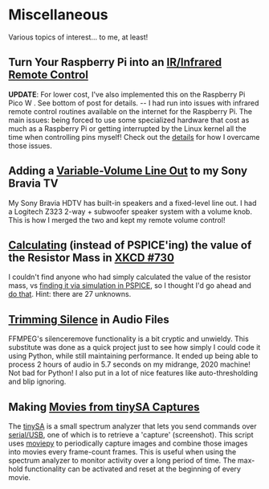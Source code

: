 # Miscellaneous
Various topics of interest... to me, at least!

## Turn Your Raspberry Pi into an [IR/Infrared Remote Control](./RaspberryPi_InfraredRemoteControl/)
**UPDATE**: For lower cost, I've also implemented this on the Raspberry Pi Pico W .  See bottom of post for details. -- I had run into issues with infrared remote control routines available on the internet for the Raspberry Pi.  The main issues:  being forced to use some specialized hardware that cost as much as a Raspberry Pi or getting interrupted by the Linux kernel all the time when controlling pins myself!  Check out the [details](./RaspberryPi_InfraredRemoteControl) for how I overcame those issues.

## Adding a [Variable-Volume Line Out](./Adding_Variable_Volume_LineOut_to_TV/) to my Sony Bravia TV
My Sony Bravia HDTV has built-in speakers and a fixed-level line out.  I had a Logitech Z323 2-way + subwoofer speaker system with a volume knob.  This is how I merged the two and kept my remote volume control!

## [Calculating](./Calculating_Resistor_Mass_XKCD_730/) (instead of PSPICE'ing) the value of the Resistor Mass in [XKCD #730](https://xkcd.com/730/)
I couldn't find anyone who had simply calculated the value of the resistor mass, vs [finding it via simulation in PSPICE](https://www.reddit.com/r/xkcd/comments/7wchnq/value_of_resistor_network_in_730/), so I thought I'd go ahead and [do that](./Calculating_Resistor_Mass_XKCD_730/).  Hint:  there are 27 unknowns.

## [Trimming Silence](./Trimming_Silence_In_Audio_Files) in Audio Files
FFMPEG's silenceremove functionality is a bit cryptic and unwieldy.  This substitute was done as a quick project just to see how simply I could code it using Python, while still maintaining performance.  It ended up being able to process 2 hours of audio in 5.7 seconds on my midrange, 2020 machine!  Not bad for Python!  I also put in a lot of nice features like auto-thresholding and blip ignoring.

## Making [Movies from tinySA Captures](./tinySA_Ultra_Movie_Capture)
The [tinySA](https://www.tinysa.org/wiki/) is a small spectrum analyzer that lets you send commands over [serial/USB](https://tinysa.org/wiki/pmwiki.php?n=Main.USBInterface), one of which is to retrieve a 'capture' (screenshot).  This script uses [moviepy](https://zulko.github.io/moviepy/index.html) to periodically capture images and combine those images into movies every frame-count frames.  This is useful when using the spectrum analyzer to monitor activity over a long period of time.  The max-hold functionality can be activated and reset at the beginning of every movie.
